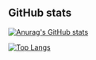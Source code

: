 ## GitHub stats

[![Anurag's GitHub stats](https://github-readme-stats.vercel.app/api?username=yoopuipui&show_icons=true&theme=dark)](https://github.com/anuraghazra/github-readme-stats)

[![Top Langs](https://github-readme-stats.vercel.app/api/top-langs/?username=yoopuipui$theme=dark)](https://github.com/anuraghazra/github-readme-stats)

